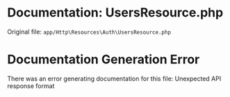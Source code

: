 # Documentation: UsersResource.php

Original file: `app/Http\Resources\Auth\UsersResource.php`

# Documentation Generation Error

There was an error generating documentation for this file: Unexpected API response format